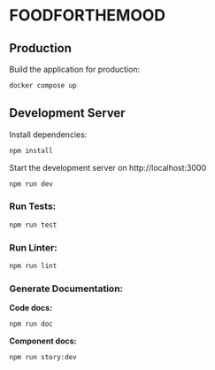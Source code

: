 # FOODFORTHEMOOD

## Production

Build the application for production:

```bash
docker compose up
```

## Development Server

Install dependencies: 

```bash
npm install
```

Start the development server on http://localhost:3000

```bash
npm run dev
```

### Run Tests:

```bash
npm run test
```

### Run Linter:

```bash
npm run lint
```

### Generate Documentation:

**Code docs:**
```bash
npm run doc
```

**Component docs:**
```bash
npm run story:dev
```